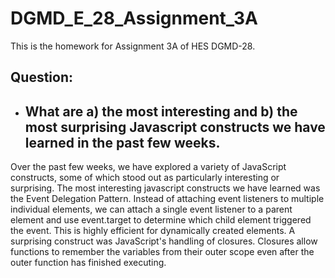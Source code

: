 # DGMD_E_28_Assignment_3A
This is the homework for Assignment 3A of HES DGMD-28. 

## Question:
* ## What are a) the most interesting and b) the most surprising Javascript constructs we have learned in the past few weeks.
  
Over the past few weeks, we have explored a variety of JavaScript constructs, some of which stood out as particularly interesting or surprising. The most interesting javascript constructs we have learned was the Event Delegation Pattern. Instead of attaching event listeners to multiple individual elements, we can attach a single event listener to a parent element and use event.target to determine which child element triggered the event. This is highly efficient for dynamically created elements. A surprising construct was JavaScript's handling of closures. Closures allow functions to remember the variables from their outer scope even after the outer function has finished executing.

